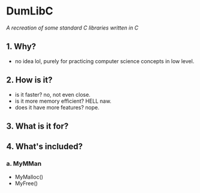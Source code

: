 # DumLibC
*A recreation of some standard C libraries written in C*

## 1. Why?
- no idea lol, purely for practicing computer science concepts in low level.

## 2. How is it?
- is it faster? no, not even close.
- is it more memory efficient? HELL naw.
- does it have more features? nope.

## 3. What is it for?


## 4. What's included?
### a. MyMMan
- MyMalloc()
- MyFree()

